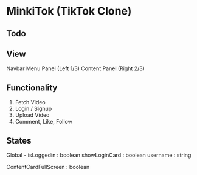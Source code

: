 # MinkiTok (TikTok Clone)

## Todo


## View

Navbar
Menu Panel (Left 1/3)
Content Panel (Right 2/3)

## Functionality

1) Fetch Video
2) Login / Signup
3) Upload Video
4) Comment, Like, Follow

## States

Global -
isLoggedin : boolean
showLoginCard : boolean
username : string


ContentCardFullScreen : boolean





